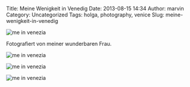 Title: Meine Wenigkeit in Venedig
Date: 2013-08-15 14:34
Author: marvin
Category: Uncategorized
Tags: holga, photography, venice
Slug: meine-wenigkeit-in-venedig

![me in venezia]({filename}/images/9512924213_ca7ca639c0_b.jpg)

Fotografiert von meiner wunderbaren Frau.

![me in venezia]({filename}/images/9512842933_c329447417_b.jpg)

![me in venezia]({filename}/images/9512845615_a3fa01e24d_b.jpg)

![me in venezia]({filename}/images/9515724512_696e6368ae_b.jpg)

